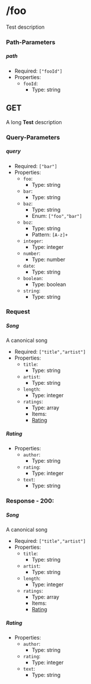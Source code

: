# /foo
Test description
### Path-Parameters
<a name="ObjectId"></a>
##### path
* Required: `["fooId"]`
* Properties:
  * `fooId`:
    * Type: string

## GET 
A long **Test** description
### Query-Parameters
<a name="ObjectId"></a>
##### query
* Required: `["bar"]`
* Properties:
  * `foo`:
    * Type: string
  * `bar`:
    * Type: string
  * `baz`:
    * Type: string
    * Enum: `["foo","bar"]`
  * `boz`:
    * Type: string
    * Pattern: `[A-z]+`
  * `integer`:
    * Type: integer
  * `number`:
    * Type: number
  * `date`:
    * Type: string
  * `boolean`:
    * Type: boolean
  * `string`:
    * Type: string

### Request
<a name="ObjectId"></a>
##### Song
A canonical song
* Required: `["title","artist"]`
* Properties:
  * `title`:
    * Type: string
  * `artist`:
    * Type: string
  * `length`:
    * Type: integer
  * `ratings`:
    * Type: array
    * Items:
    * [Rating](#ObjectId)

<a name="ObjectId"></a>
##### Rating
* Properties:
  * `author`:
    * Type: string
  * `rating`:
    * Type: integer
  * `text`:
    * Type: string



### Response - 200:
<a name="ObjectId"></a>
##### Song
A canonical song
* Required: `["title","artist"]`
* Properties:
  * `title`:
    * Type: string
  * `artist`:
    * Type: string
  * `length`:
    * Type: integer
  * `ratings`:
    * Type: array
    * Items:
    * [Rating](#ObjectId)

<a name="ObjectId"></a>
##### Rating
* Properties:
  * `author`:
    * Type: string
  * `rating`:
    * Type: integer
  * `text`:
    * Type: string






